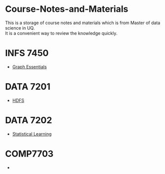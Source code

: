 # Course-Notes-and-Materials

This is a storage of course notes and materials which is from Master of data science in UQ.  
It is a convenient way to review the knowledge quickly.
# INFS 7450  
* [Graph Essentials](https://github.com/uqer-jyh/Course-Notes-and-Materials/blob/main/INFS7450/Xmind/Graph%20essentials.pdf)


# DATA 7201
* [HDFS](https://github.com/uqer-jyh/Course-Notes-and-Materials/blob/main/DATA7201/Hadoop.pdf)

# DATA 7202  
* [Statistical Learning]()

# COMP7703  
* []()




 
